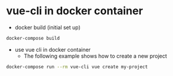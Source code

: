 # vue-cli in docker container

- docker build (initial set up)

```sh
docker-compose build
```

- use vue cli in docker container
  - The following example shows how to create a new project

```sh
docker-compose run --rm vue-cli vue create my-project
```
